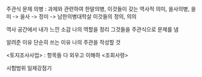 주관식 문제
의병 : 과제와 관련하여 한말의병, 이것들이 갖는 역사적 의미, 을사의병, 
을미 -> 을사 -> 정미 -> 남한의병대학살
이것들의 정의, 의의

역사 공간에서 내가 느낀 소감
나의 역할을 정리
그것들을 주관식으로 문제를 냄


알려준 이유
단순히 쓰는 이유
나의 주관을 작성할 것

<토지조사사업> : 항목들 다 외우고 이해하
<조회사령>

시험범위
일제강점기